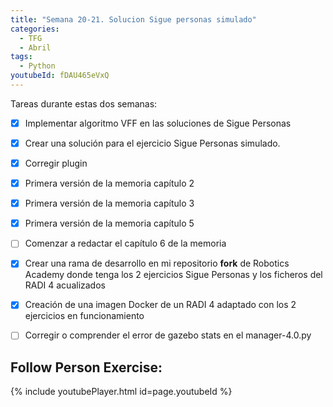 ```yaml
---
title: "Semana 20-21. Solucion Sigue personas simulado"
categories:
  - TFG
  - Abril
tags:
  - Python
youtubeId: fDAU465eVxQ
---
```


Tareas durante estas dos semanas:
- [x] Implementar algoritmo VFF en las soluciones de Sigue Personas
- [x] Crear una solución para el ejercicio Sigue Personas simulado.
- [x] Corregir plugin
- [x] Primera versión de la memoria capítulo 2
- [x] Primera versión de la memoria capítulo 3
- [x] Primera versión de la memoria capítulo 5
- [ ] Comenzar a redactar el capítulo 6 de la memoria
- [x] Crear una rama de desarrollo en mi repositorio **fork** de Robotics Academy donde tenga los 2 ejercicios Sigue Personas y los ficheros del RADI 4 acualizados
- [x] Creación de una imagen Docker de un RADI 4 adaptado con los 2 ejercicios en funcionamiento
- [ ] Corregir o comprender el error de gazebo stats en el manager-4.0.py


## Follow Person Exercise:
{% include youtubePlayer.html id=page.youtubeId %}

